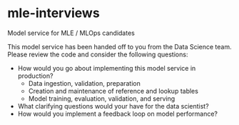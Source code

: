 # mle-interviews
Model service for MLE / MLOps candidates

This model service has been handed off to you from the Data Science team. Please review the code and consider the following questions:

- How would you go about implementing this model service in production? 
  - Data ingestion, validation, preparation
  - Creation and maintenance of reference and lookup tables
  - Model training, evaluation, validation, and serving
- What clarifying questions would your have for the data scientist?
- How would you implement a feedback loop on model performance?
